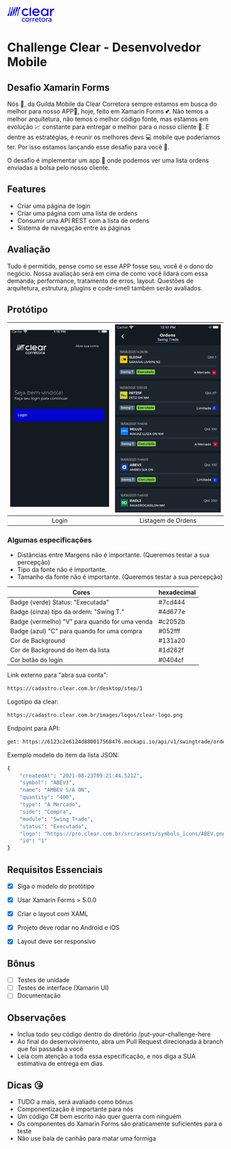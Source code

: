 ![logo](Resources/icon-menu.png) 

# Challenge Clear - Desenvolvedor Mobile
## Desafio Xamarin Forms

Nós 🥳, da Guilda Mobile da Clear Corretora sempre estamos em busca do melhor para nosso APP📱, hoje, feito em Xamarin Forms 💕. Não temos a melhor arquitetura, não temos o melhor código fonte, mas estamos em evolução 📈 constante para entregar o melhor para o nosso cliente 🥰. E dentre as estratégias, é reunir os melhores devs 💻 mobile que poderiamos ter. Por isso estamos lançando esse desafio para você 👊. 

O desafio é implementar um app 📱 onde podemos ver uma lista ordens enviadas a bolsa pelo nosso cliente.

## Features
- Criar uma página de login
- Criar uma página com uma lista de ordens 
- Consumir uma API REST com a lista de ordens
- Sistema de navegação entre as páginas

## Avaliação
 Tudo é permitido, pense como se esse APP fosse seu, você é o dono do negócio. Nossa avaliação será em cima de como você lidará com essa demanda; performance, tratamento de erros, layout. Questões de arquitetura, estrutura, plugins e code-smell também serão avaliados.
 
## Protótipo

| ![Page1](Resources/Tela-Login.jpg)  | ![Page2](Resources/Tela-Ordens.jpg) |
|:---:|:---:|
| Login | Listagem de Ordens |


### Algumas especificações

- Distâncias entre Margens não é importante. (Queremos testar a sua percepção)
- Tipo da fonte não é importante.
- Tamanho da fonte não é importante. (Queremos testar a sua percepção)

| Cores | hexadecimal |
| ------ | ------ |
| Badge (verde) Status: "Executada" | #7cd444 |
| Badge (cinza) tipo da ordem: "Swing T." | #4d677e |
| Badge (vermelho) "V" para quando for uma venda | #c2052b |
| Badge (azul) "C" para quando for uma compra | #052fff |
| Cor de Background  | #131a20 |
| Cor de Background do item da lista  | #1d262f |
| Cor botão do login  | #0404cf |

Link externo para "abra sua conta":
```sh
https://cadastro.clear.com.br/desktop/step/1
```

Logotipo da clear:
```sh
https://cadastro.clear.com.br/images/logos/clear-logo.png
```

Endpoint para API:
```sh
get: https://6123c2e6124d880017568476.mockapi.io/api/v1/swingtrade/orders
```

Exemplo modelo do item da lista JSON:
```sh
{
    "createdAt": "2021-08-23T09:21:44.521Z",
    "symbol": "ABEV3",
    "name": "AMBEV S/A ON",
    "quantity": "400",
    "type": "A Mercado",
    "side": "Compra",
    "module": "Swing Trade",
    "status": "Executada",
    "logo": "https://pro.clear.com.br/src/assets/symbols_icons/ABEV.png",
    "id": "1"
}
```

## Requisitos Essenciais

- [x] Siga o modelo do protótipo
- [x] Usar Xamarin Forms > 5.0.0
- [x] Criar o layout com XAML
- [x] Projeto deve rodar no Android e iOS
- [x] Layout deve ser responsivo


## Bônus

- [ ] Testes de unidade
- [ ] Testes de interface (Xamarin UI)
- [ ] Documentação

## Observações

- Inclua todo seu código dentro do diretório /put-your-challenge-here
- Ao final do desenvolvimento, abra um Pull Request direcionada á branch que foi passada a você
- Leia com atenção a toda essa especificação, e nos diga a SUA estimativa de entrega em dias.

## Dicas 😘 
- TUDO a mais, será avaliado como bônus
- Componentização é importante para nós
- Um código C# bem escrito não quer guerra com ninguém
- Os componentes do Xamarin Forms são praticamente suficientes para o teste
- Não use bala de canhão para matar uma formiga
